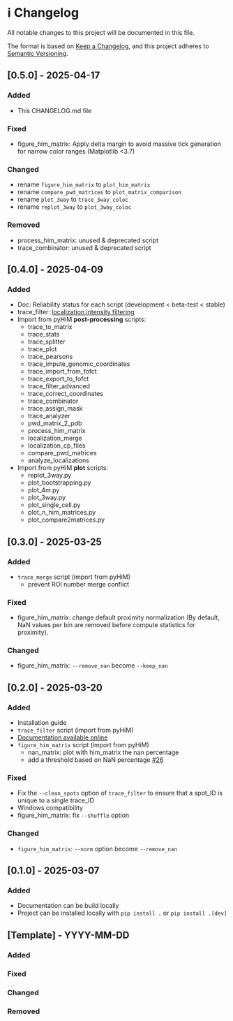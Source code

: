 # ℹ️ Changelog

All notable changes to this project will be documented in this file.

The format is based on [Keep a Changelog](https://keepachangelog.com/en/1.1.0/),
and this project adheres to [Semantic Versioning](https://semver.org/spec/v2.0.0.html).

## [0.5.0] - 2025-04-17

### Added
- This CHANGELOG.md file

### Fixed
- figure_him_matrix: Apply delta margin to avoid massive tick generation for narrow color ranges (Matplotlib <3.7)

### Changed
* rename `figure_him_matrix` to `plot_him_matrix`
* rename `compare_pwd_matrices` to `plot_matrix_comparison`
* rename `plot_3way` to `trace_3way_coloc`
* rename `replot_3way` to `plot_3way_coloc`

### Removed
- process_him_matrix: unused & deprecated script
- trace_combinator: unused & deprecated script


## [0.4.0] - 2025-04-09

### Added
- Doc: Reliability status for each script (development < beta-test < stable)
- trace_filter: [localization intensity filtering](https://traceratops.readthedocs.io/en/latest/tutorials/filter_intensity.html)
- Import from pyHiM **post-processing** scripts:
    * trace_to_matrix
    * trace_stats
    * trace_splitter
    * trace_plot
    * trace_pearsons
    * trace_impute_genomic_coordinates
    * trace_import_from_fofct
    * trace_export_to_fofct
    * trace_filter_advanced
    * trace_correct_coordinates
    * trace_combinator
    * trace_assign_mask
    * trace_analyzer
    * pwd_matrix_2_pdb
    * process_him_matrix
    * localization_merge
    * localization_cp_files
    * compare_pwd_matrices
    * analyze_localizations
- Import from pyHiM **plot** scripts:
    * replot_3way.py
    * plot_bootstrapping.py
    * plot_4m.py
    * plot_3way.py
    * plot_single_cell.py
    * plot_n_him_matrices.py
    * plot_compare2matrices.py

## [0.3.0] - 2025-03-25

### Added
- `trace_merge` script (import from pyHiM)
    - prevent ROI number merge conflict

### Fixed
- figure_him_matrix: change default proximity normalization (By default, NaN values per bin are removed before compute statistics for proximity).

### Changed
- figure_him_matrix: `--remove_nan` become `--keep_nan`

## [0.2.0] - 2025-03-20

### Added
- Installation guide
- `trace_filter` script (import from pyHiM)
- [Documentation available online](https://traceratops.readthedocs.io)
- `figure_him_matrix` script (import from pyHiM)
    - nan_matrix: plot with him_matrix the nan percentage
    - add a threshold based on NaN percentage [#26](https://github.com/pyHi-M/traceratops/issues/26)

### Fixed
- Fix the `--clean_spots` option of `trace_filter` to ensure that a spot_ID is unique to a single trace_ID
- Windows compatibility
- figure_him_matrix: fix `--shuffle` option

### Changed
- `figure_him_matrix`: `--norm` option become `--remove_nan`

## [0.1.0] - 2025-03-07

### Added
- Documentation can be build locally
- Project can be installed locally with `pip install .` or `pip install .[dev]`

## [Template] - YYYY-MM-DD

### Added

### Fixed

### Changed

### Removed
